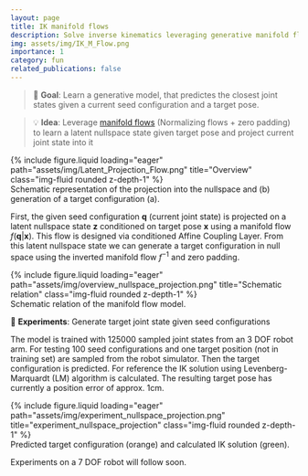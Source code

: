 ```yaml
---
layout: page
title: IK manifold flows
description: Solve inverse kinematics leveraging generative manifold flows and latent nullspace projections
img: assets/img/IK_M_Flow.png
importance: 1
category: fun
related_publications: false
---
```


> :dart: **Goal**: Learn a generative model, that predictes the closest joint states given a current seed configuration and a target pose.

> :bulb: **Idea**: Leverage [manifold flows](https://proceedings.neurips.cc/paper/2020/file/051928341be67dcba03f0e04104d9047-Paper.pdf) (Normalizing flows + zero padding) to learn a latent nullspace state given target pose and project current joint state into it

<div class="col-sm mt-3 mt-md-0">
    {% include figure.liquid loading="eager" path="assets/img/Latent_Projection_Flow.png" title="Overview" class="img-fluid rounded z-depth-1" %}
</div>
<div class="caption">
    Schematic representation of the projection into the nullspace and (b) generation of a target configuration (a).
</div>

First, the given seed configuration $\mathbf{q}$ (current joint state) is projected on a latent nullspace state $\mathbf{z}$ conditioned on target pose $\mathbf{x}$ using a manifold flow $f(\mathbf{q} | \mathbf{x})$. This flow is designed via conditioned Affine Coupling Layer. From this latent nullspace state we can generate a target configuration in null space using the inverted manifold flow $f^{-1}$ and zero padding.

<div class="col-sm mt-3 mt-md-0">
    {% include figure.liquid loading="eager" path="assets/img/overview_nullspace_projection.png" title="Schematic relation" class="img-fluid rounded z-depth-1" %}
</div>
<div class="caption">
    Schematic relation of the manifold flow model.
</div>

:test_tube: **Experiments**: Generate target joint state given seed configurations

The model is trained with $125000$ sampled joint states from an 3 DOF robot arm. For testing 100 seed configurations and one target position (not in training set) are sampled from the robot simulator. Then the target configuration is predicted. For reference the IK solution using Levenberg-Marquardt (LM) algorithm is calculated. The resulting target pose has currently a position error of approx. $1\text{cm}$.

<div class="col-sm mt-3 mt-md-0">
    {% include figure.liquid loading="eager" path="assets/img/experiment_nullspace_projection.png" title="experiment_nullspace_projection" class="img-fluid rounded z-depth-1" %}
</div>
<div class="caption">
    Predicted target configuration (orange) and calculated IK solution (green).
</div>

Experiments on a 7 DOF robot will follow soon.
